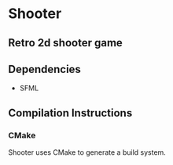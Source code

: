 <h1>Shooter<h2>

<p>
	Retro 2d shooter game
</p>

<h2>Dependencies</h2>

<ul>
	<li>SFML</li>
</ul>

<h2>Compilation Instructions</h2>
<h3>CMake</h3>
<p>
	Shooter uses CMake to generate a build system.
</p>

